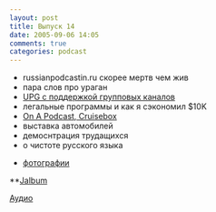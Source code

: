 ```yaml
---
layout: post
title: Выпуск 14
date: 2005-09-06 14:05
comments: true
categories: podcast
---
```


- russianpodcastin.ru скорее мертв чем жив
- пара слов про ураган
- [UPG с поддержкой групповых каналов](http://upg.umputun.com/)
- легальные программы и как я сэкономил $10K
- [On A Podcast, Cruisebox](http://music.podshow.com/music/listeners/artistdetails.php?BandHash=ec5927151dfbbd12e54c430d1974f498)
- выставка автомобилей
- демоснтрация трудащихся
- о чистоте русского языка


* [фотографии](http://podcast2.umputun.com/photos/podcast14)

**[Jalbum](http://jalbum.net/)


[Аудио](http://archive.rucast.net/uwp/media/ump_podcast14.mp3)
<audio src="http://archive.rucast.net/uwp/media/ump_podcast14.mp3" preload="none">
